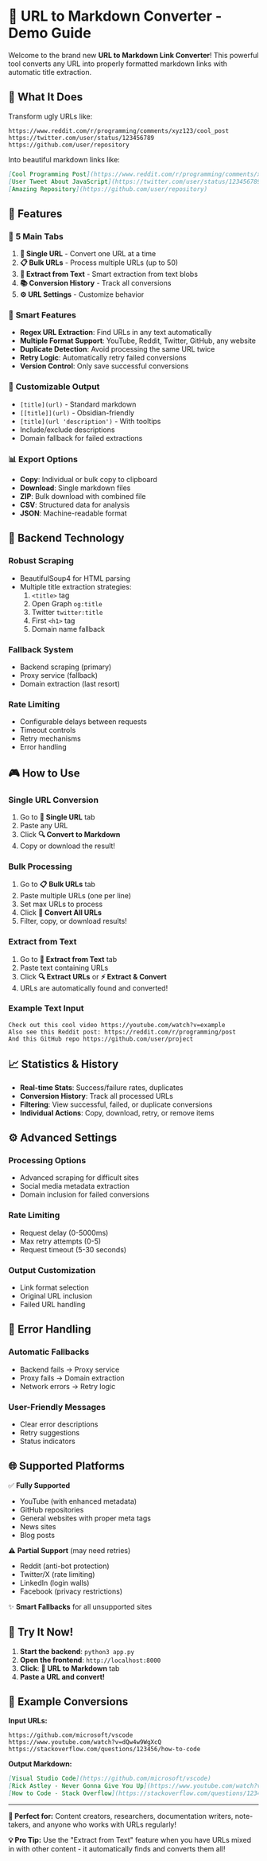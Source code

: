 # 🔗 URL to Markdown Converter - Demo Guide

Welcome to the brand new **URL to Markdown Link Converter**! This powerful tool converts any URL into properly formatted markdown links with automatic title extraction.

## 🎯 What It Does

Transform ugly URLs like:
```
https://www.reddit.com/r/programming/comments/xyz123/cool_post
https://twitter.com/user/status/123456789
https://github.com/user/repository
```

Into beautiful markdown links like:
```markdown
[Cool Programming Post](https://www.reddit.com/r/programming/comments/xyz123/cool_post)
[User Tweet About JavaScript](https://twitter.com/user/status/123456789)
[Amazing Repository](https://github.com/user/repository)
```

## 🚀 Features

### 📱 **5 Main Tabs**
1. **🔗 Single URL** - Convert one URL at a time
2. **📋 Bulk URLs** - Process multiple URLs (up to 50)
3. **📝 Extract from Text** - Smart extraction from text blobs
4. **📚 Conversion History** - Track all conversions
5. **⚙️ URL Settings** - Customize behavior

### 🧠 **Smart Features**
- **Regex URL Extraction**: Find URLs in any text automatically
- **Multiple Format Support**: YouTube, Reddit, Twitter, GitHub, any website
- **Duplicate Detection**: Avoid processing the same URL twice
- **Retry Logic**: Automatically retry failed conversions
- **Version Control**: Only save successful conversions

### 🎨 **Customizable Output**
- `[title](url)` - Standard markdown
- `[[title]](url)` - Obsidian-friendly 
- `[title](url 'description')` - With tooltips
- Include/exclude descriptions
- Domain fallback for failed extractions

### 📊 **Export Options**
- **Copy**: Individual or bulk copy to clipboard
- **Download**: Single markdown files
- **ZIP**: Bulk download with combined file
- **CSV**: Structured data for analysis
- **JSON**: Machine-readable format

## 🔧 **Backend Technology**

### **Robust Scraping**
- BeautifulSoup4 for HTML parsing
- Multiple title extraction strategies:
  1. `<title>` tag
  2. Open Graph `og:title`
  3. Twitter `twitter:title` 
  4. First `<h1>` tag
  5. Domain name fallback

### **Fallback System**
- Backend scraping (primary)
- Proxy service (fallback)
- Domain extraction (last resort)

### **Rate Limiting**
- Configurable delays between requests
- Timeout controls
- Retry mechanisms
- Error handling

## 🎮 **How to Use**

### **Single URL Conversion**
1. Go to **🔗 Single URL** tab
2. Paste any URL
3. Click **🔍 Convert to Markdown**
4. Copy or download the result!

### **Bulk Processing**
1. Go to **📋 Bulk URLs** tab
2. Paste multiple URLs (one per line)
3. Set max URLs to process
4. Click **🚀 Convert All URLs**
5. Filter, copy, or download results!

### **Extract from Text**
1. Go to **📝 Extract from Text** tab
2. Paste text containing URLs
3. Click **🔍 Extract URLs** or **⚡ Extract & Convert**
4. URLs are automatically found and converted!

### **Example Text Input**
```
Check out this cool video https://youtube.com/watch?v=example
Also see this Reddit post: https://reddit.com/r/programming/post
And this GitHub repo https://github.com/user/project
```

## 📈 **Statistics & History**

- **Real-time Stats**: Success/failure rates, duplicates
- **Conversion History**: Track all processed URLs
- **Filtering**: View successful, failed, or duplicate conversions
- **Individual Actions**: Copy, download, retry, or remove items

## ⚙️ **Advanced Settings**

### **Processing Options**
- Advanced scraping for difficult sites
- Social media metadata extraction
- Domain inclusion for failed conversions

### **Rate Limiting**
- Request delay (0-5000ms)
- Max retry attempts (0-5)
- Request timeout (5-30 seconds)

### **Output Customization**
- Link format selection
- Original URL inclusion
- Failed URL handling

## 🚫 **Error Handling**

### **Automatic Fallbacks**
- Backend fails → Proxy service
- Proxy fails → Domain extraction
- Network errors → Retry logic

### **User-Friendly Messages**
- Clear error descriptions
- Retry suggestions
- Status indicators

## 🌐 **Supported Platforms**

✅ **Fully Supported**
- YouTube (with enhanced metadata)
- GitHub repositories
- General websites with proper meta tags
- News sites
- Blog posts

⚠️ **Partial Support** (may need retries)
- Reddit (anti-bot protection)
- Twitter/X (rate limiting)
- LinkedIn (login walls)
- Facebook (privacy restrictions)

✨ **Smart Fallbacks** for all unsupported sites

## 🚀 **Try It Now!**

1. **Start the backend**: `python3 app.py`
2. **Open the frontend**: `http://localhost:8000`
3. **Click**: **🔗 URL to Markdown** tab
4. **Paste a URL and convert!**

## 🎉 **Example Conversions**

**Input URLs:**
```
https://github.com/microsoft/vscode
https://www.youtube.com/watch?v=dQw4w9WgXcQ
https://stackoverflow.com/questions/123456/how-to-code
```

**Output Markdown:**
```markdown
[Visual Studio Code](https://github.com/microsoft/vscode)
[Rick Astley - Never Gonna Give You Up](https://www.youtube.com/watch?v=dQw4w9WgXcQ)
[How to Code - Stack Overflow](https://stackoverflow.com/questions/123456/how-to-code)
```

---

**🎯 Perfect for:** Content creators, researchers, documentation writers, note-takers, and anyone who works with URLs regularly!

**💡 Pro Tip:** Use the "Extract from Text" feature when you have URLs mixed in with other content - it automatically finds and converts them all! 